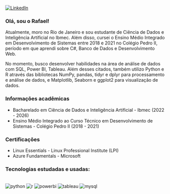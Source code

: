 [![LinkedIn](https://img.shields.io/badge/LinkedIn-0077B5?style=for-the-badge&logo=linkedin&logoColor=white)](https://www.linkedin.com/in/rafaelf-lima/)


### Olá, sou o Rafael!
Atualmente, moro no Rio de Janeiro e sou estudante de Ciência de Dados e Inteligência Artificial no Ibmec. Além disso, cursei o Ensino Médio Integrado em Desenvolvimento de Sistemas entre 2018 e 2021 no Colégio Pedro II, período em que aprendi sobre C#, Banco de Dados e Desenvolvimento Web. 

No momento, busco desenvolver habilidades na área de análise de dados com SQL, Power BI, Tableau. Além desses citados, também utilizo Python e R através das bibliotecas NumPy, pandas, tidyr e dplyr para processamento e análise de dados, e Matplotlib, Seaborn e ggplot2 para visualização de dados.

### Informações acadêmicas
* Bacharelado em Ciência de Dados e Inteligência Artificial - Ibmec (2022 - 2026)
* Ensino Médio Integrado ao Curso Técnico em Desenvolvimento de Sistemas - Colégio Pedro II (2018 - 2021)

### Certificações
 * Linux Essentials - Linux Professional Institute (LPI)
 * Azure Fundamentals - Microsoft


### Tecnologias estudadas e usadas: 
<div style ="display: inline_block"><br/>
    <img align="center" alt = "python" src="https://img.shields.io/badge/Python-14354C?style=for-the-badge&logo=python&logoColor=white">
    <img align="center" alt = "r" src="https://img.shields.io/badge/R-276DC3?style=for-the-badge&logo=r&logoColor=white">
    <img align="center" alt="powerbi" src="https://img.shields.io/badge/PowerBI-F2C811?style=for-the-badge&logo=Power%20BI&logoColor=white">
    <img align="center" alt="tableau" src="https://img.shields.io/badge/Tableau-E97627?style=for-the-badge&logo=Tableau&logoColor=white">
    <img align="center" alt="mysql" src="https://img.shields.io/badge/MySQL-00000F?style=for-the-badge&logo=mysql&logoColor=white">
</div>    
